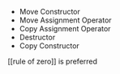 - Move Constructor 
- Move Assignment Operator 
- Copy Assignment Operator
- Destructor
- Copy Constructor

[[rule of zero]] is preferred 
